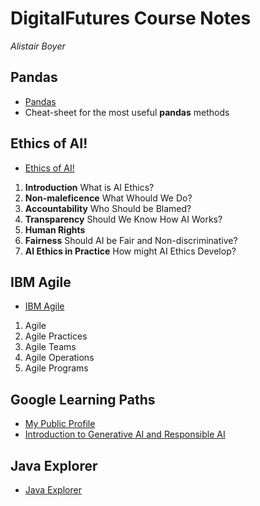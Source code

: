 # DigitalFutures Course Notes
_Alistair Boyer_


## Pandas
- <a href="Pandas.md">Pandas</a>
- Cheat-sheet for the most useful __pandas__ methods


## Ethics of AI!
- <a href="Ethics_of_AI.md">Ethics of AI!</a>
1. __Introduction__ What is AI Ethics?
1. __Non-maleficence__ What Whould We Do?
1. __Accountability__ Who Should be Blamed?
1. __Transparency__ Should We Know How AI Works?
1. __Human Rights__
1. __Fairness__ Should AI be Fair and Non-discriminative?
1. __AI Ethics in Practice__ How might AI Ethics Develop?


## IBM Agile
- <a href="IBM_Agile.md">IBM Agile</a>
1. Agile
1. Agile Practices
1. Agile Teams
1. Agile Operations
1. Agile Programs

## Google Learning Paths
- <a href="https://www.cloudskillsboost.google/public_profiles/98412398-5c55-4d0f-812a-719bc7db33e8">My Public Profile</a>
- <a href="Google_Generative_AI.md">Introduction to Generative AI and Responsible AI</a>

## Java Explorer
- <a href="Java_Explorer.md">Java Explorer</a>
